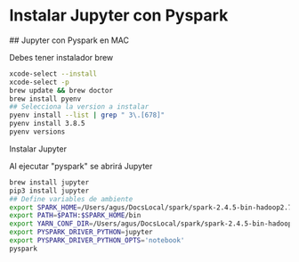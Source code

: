# Instalar Jupyter con Pyspark

## Jupyter con Pyspark en MAC

Debes tener instalador brew

```sh
xcode-select --install
xcode-select -p
brew update && brew doctor
brew install pyenv
## Selecciona la version a instalar
pyenv install --list | grep " 3\.[678]"
pyenv install 3.8.5
pyenv versions

``` 

Instalar  Jupyter

Al ejecutar "pyspark" se abrirá Jupyter

```sh
brew install jupyter
pip3 install jupyter
## Define variables de ambiente
export SPARK_HOME=/Users/agus/DocsLocal/spark/spark-2.4.5-bin-hadoop2.7
export PATH=$PATH:$SPARK_HOME/bin
export YARN_CONF_DIR=/Users/agus/DocsLocal/spark/spark-2.4.5-bin-hadoop2.7/conf
export PYSPARK_DRIVER_PYTHON=jupyter
export PYSPARK_DRIVER_PYTHON_OPTS='notebook'
pyspark

```

